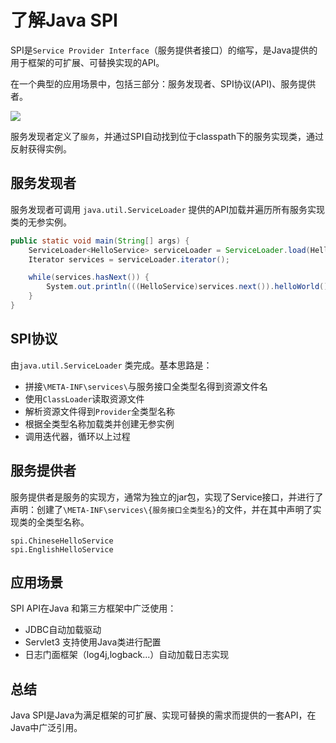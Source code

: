 # 了解Java SPI

SPI是`Service Provider Interface`（服务提供者接口）的缩写，是Java提供的用于框架的可扩展、可替换实现的API。

在一个典型的应用场景中，包括三部分：服务发现者、SPI协议(API)、服务提供者。

![](Pasted%20image%2020230617233049.png)

服务发现者定义了`服务`，并通过SPI自动找到位于classpath下的服务实现类，通过反射获得实例。

## 服务发现者

服务发现者可调用 `java.util.ServiceLoader` 提供的API加载并遍历所有服务实现类的无参实例。

```java
public static void main(String[] args) {
    ServiceLoader<HelloService> serviceLoader = ServiceLoader.load(HelloService.class);
    Iterator services = serviceLoader.iterator();

    while(services.hasNext()) {
        System.out.println(((HelloService)services.next()).helloWorld());
    }
}
```

## SPI协议

由`java.util.ServiceLoader` 类完成。基本思路是：

- 拼接`\META-INF\services\`与服务接口全类型名得到资源文件名
- 使用`ClassLoader`读取资源文件
- 解析资源文件得到`Provider`全类型名称
- 根据全类型名称加载类并创建无参实例
- 调用迭代器，循环以上过程

## 服务提供者

服务提供者是服务的实现方，通常为独立的jar包，实现了Service接口，并进行了声明：创建了`\META-INF\services\{服务接口全类型名}`的文件，并在其中声明了实现类的全类型名称。

```
spi.ChineseHelloService
spi.EnglishHelloService
```

## 应用场景

SPI API在Java 和第三方框架中广泛使用：

- JDBC自动加载驱动
- Servlet3 支持使用Java类进行配置
- 日志门面框架（log4j,logback...）自动加载日志实现

## 总结

Java SPI是Java为满足框架的可扩展、实现可替换的需求而提供的一套API，在Java中广泛引用。
